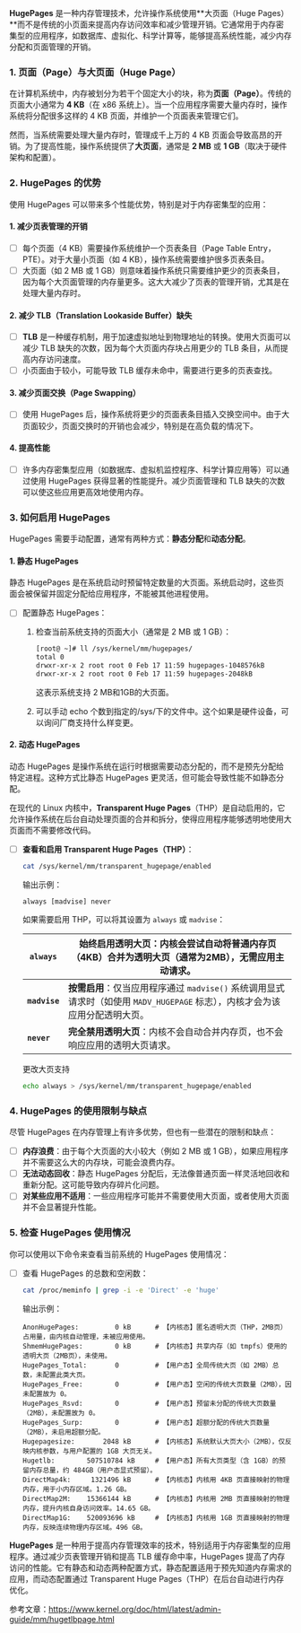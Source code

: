 **HugePages** 是一种内存管理技术，允许操作系统使用**大页面（Huge Pages）**而不是传统的小页面来提高内存访问效率和减少管理开销。它通常用于内存密集型的应用程序，如数据库、虚拟化、科学计算等，能够提高系统性能，减少内存分配和页面管理的开销。

### 1. **页面（Page）与大页面（Huge Page）**

在计算机系统中，内存被划分为若干个固定大小的块，称为**页面（Page）**。传统的页面大小通常为 **4 KB**（在 x86 系统上）。当一个应用程序需要大量内存时，操作系统将分配很多这样的 4 KB 页面，并维护一个页面表来管理它们。

然而，当系统需要处理大量内存时，管理成千上万的 4 KB 页面会导致高昂的开销。为了提高性能，操作系统提供了**大页面**，通常是 **2 MB** 或 **1 GB**（取决于硬件架构和配置）。

### 2. **HugePages 的优势**

使用 HugePages 可以带来多个性能优势，特别是对于内存密集型的应用：

#### 1. **减少页表管理的开销**

- [ ] 每个页面（4 KB）需要操作系统维护一个页表条目（Page Table Entry，PTE）。对于大量小页面（如 4 KB），操作系统需要维护很多页表条目。
- [ ] 大页面（如 2 MB 或 1 GB）则意味着操作系统只需要维护更少的页表条目，因为每个大页面管理的内存量更多。这大大减少了页表的管理开销，尤其是在处理大量内存时。

#### 2. **减少 TLB（Translation Lookaside Buffer）缺失**

- [ ] **TLB** 是一种缓存机制，用于加速虚拟地址到物理地址的转换。使用大页面可以减少 TLB 缺失的次数，因为每个大页面内存块占用更少的 TLB 条目，从而提高内存访问速度。
- [ ] 小页面由于较小，可能导致 TLB 缓存未命中，需要进行更多的页表查找。

#### 3. **减少页面交换（Page Swapping）**

- [ ] 使用 HugePages 后，操作系统将更少的页面表条目插入交换空间中。由于大页面较少，页面交换时的开销也会减少，特别是在高负载的情况下。

#### 4. **提高性能**

- [ ] 许多内存密集型应用（如数据库、虚拟机监控程序、科学计算应用等）可以通过使用 HugePages 获得显著的性能提升。减少页面管理和 TLB 缺失的次数可以使这些应用更高效地使用内存。

### 3. **如何启用 HugePages**

HugePages 需要手动配置，通常有两种方式：**静态分配**和**动态分配**。

#### 1. **静态 HugePages**

静态 HugePages 是在系统启动时预留特定数量的大页面。系统启动时，这些页面会被保留并固定分配给应用程序，不能被其他进程使用。

- [ ] 配置静态 HugePages：

  1. 检查当前系统支持的页面大小（通常是 2 MB 或 1 GB）：

     ```bash
     [root@ ~]# ll /sys/kernel/mm/hugepages/
     total 0
     drwxr-xr-x 2 root root 0 Feb 17 11:59 hugepages-1048576kB
     drwxr-xr-x 2 root root 0 Feb 17 11:59 hugepages-2048kB
     ```
  
     这表示系统支持 2 MB和1GB的大页面。
  
  2. 可以手动 echo 个数到指定的/sys/下的文件中。这个如果是硬件设备，可以询问厂商支持什么样变更。
  

#### 2. **动态 HugePages**

动态 HugePages 是操作系统在运行时根据需要动态分配的，而不是预先分配给特定进程。这种方式比静态 HugePages 更灵活，但可能会导致性能不如静态分配。

在现代的 Linux 内核中，**Transparent Huge Pages**（THP）是自动启用的，它允许操作系统在后台自动处理页面的合并和拆分，使得应用程序能够透明地使用大页面而不需要修改代码。

- [ ] **查看和启用 Transparent Huge Pages（THP）**：

  ```bash
  cat /sys/kernel/mm/transparent_hugepage/enabled
  ```

  输出示例：

  ```
  always [madvise] never
  ```

  如果需要启用 THP，可以将其设置为 `always` 或 `madvise`：

  | **`always`**  | **始终启用透明大页**：内核会尝试自动将普通内存页（4KB）合并为透明大页（通常为2MB），无需应用主动请求。 |
  | ------------- | ------------------------------------------------------------ |
  | **`madvise`** | **按需启用**：仅当应用程序通过 `madvise()` 系统调用显式请求时（如使用 `MADV_HUGEPAGE` 标志），内核才会为该应用分配透明大页。 |
  | **`never`**   | **完全禁用透明大页**：内核不会自动合并内存页，也不会响应应用的透明大页请求。 |
  
  更改大页支持
  
  ```bash
  echo always > /sys/kernel/mm/transparent_hugepage/enabled
  ```

### 4. **HugePages 的使用限制与缺点**

尽管 HugePages 在内存管理上有许多优势，但也有一些潜在的限制和缺点：

- [ ] **内存浪费**：由于每个大页面的大小较大（例如 2 MB 或 1 GB），如果应用程序并不需要这么大的内存块，可能会浪费内存。
- [ ] **无法动态回收**：静态 HugePages 分配后，无法像普通页面一样灵活地回收和重新分配。这可能导致内存碎片化问题。
- [ ] **对某些应用不适用**：一些应用程序可能并不需要使用大页面，或者使用大页面并不会显著提升性能。

### 5. **检查 HugePages 使用情况**

你可以使用以下命令来查看当前系统的 HugePages 使用情况：

- [ ] 查看 HugePages 的总数和空闲数：

  ```bash
  cat /proc/meminfo | grep -i -e 'Direct' -e 'huge'
  ```

  输出示例：

  ```
  AnonHugePages:         0 kB      # 【内核态】匿名透明大页（THP，2MB页）占用量，由内核自动管理，未被应用使用。
  ShmemHugePages:        0 kB      # 【内核态】共享内存（如 tmpfs）使用的透明大页（2MB页），未使用。
  HugePages_Total:       0         # 【用户态】全局传统大页（如 2MB）总数，未配置此类大页。
  HugePages_Free:        0         # 【用户态】空闲的传统大页数量（2MB），因未配置故为 0。
  HugePages_Rsvd:        0         # 【用户态】预留未分配的传统大页数量（2MB），未配置故为 0。
  HugePages_Surp:        0         # 【用户态】超额分配的传统大页数量（2MB），未启用超额分配。
  Hugepagesize:       2048 kB      # 【内核态】系统默认大页大小（2MB），仅反映内核参数，与用户配置的 1GB 大页无关。
  Hugetlb:        507510784 kB     # 【用户态】所有大页类型（含 1GB）的预留内存总量，约 484GB（用户态显式预留）。
  DirectMap4k:     1321496 kB      # 【内核态】内核用 4KB 页直接映射的物理内存，用于小内存区域。1.26 GB。
  DirectMap2M:    15366144 kB      # 【内核态】内核用 2MB 页直接映射的物理内存，提升内核自身访问效率。14.65 GB。
  DirectMap1G:    520093696 kB     # 【内核态】内核用 1GB 页直接映射的物理内存，反映连续物理内存区域。496 GB。
  ```

  

**HugePages** 是一种用于提高内存管理效率的技术，特别适用于内存密集型的应用程序。通过减少页表管理开销和提高 TLB 缓存命中率，HugePages 提高了内存访问的性能。它有静态和动态两种配置方式，静态配置适用于预先知道内存需求的应用，而动态配置通过 Transparent Huge Pages（THP）在后台自动进行内存优化。



参考文章：https://www.kernel.org/doc/html/latest/admin-guide/mm/hugetlbpage.html